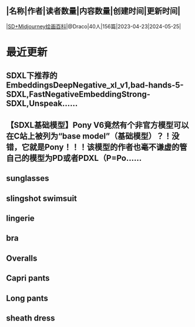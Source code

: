 |名称|作者|读者数量|内容数量|创建时间|更新时间|
---
|[SD+Midjourney绘画百科](https://xiaobot.net/p/stablediffusion?refer=0b133df9-27dc-423b-8101-639049001c13)|@Draco|40人|156篇|2023-04-23|2024-05-25|

# 最近更新
## SDXL下推荐的EmbeddingsDeepNegative_xl_v1,bad-hands-5-SDXL,FastNegativeEmbeddingStrong-SDXL,Unspeak......
## 【SDXL基础模型】Pony V6竟然有个非官方模型可以在C站上被列为“base model”（基础模型）？！没错，它就是Pony！！！该模型的作者也毫不谦虚的管自己的模型为PD或者PDXL（P=Po......
## sunglasses
## slingshot swimsuit
## lingerie
## bra
## Overalls
## Capri pants
## Long pants
## sheath dress

